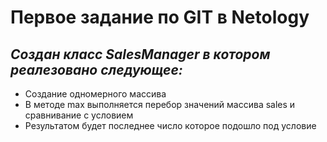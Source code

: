 # **Первое задание по GIT в Netology**
## *Создан класс SalesManager в котором реалезовано следующее:*
* Создание одномерного массива
* В методе max выполняется перебор значений массива sales и сравнивание с условием
* Результатом будет последнее число которое подошло под условие
